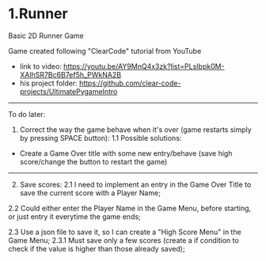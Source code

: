 # 1.Runner
 Basic 2D Runner Game

Game created following "ClearCode" tutorial from YouTube

- link to video: https://youtu.be/AY9MnQ4x3zk?list=PLsIbpk0M-XAlhSR7Bc6B7ef5h_PWkNA2B
- his project folder: https://github.com/clear-code-projects/UltimatePygameIntro

-----------------------

To do later:

1. Correct the way the game behave when it's over (game restarts simply by pressing SPACE button):
1.1 Possible solutions:
- Create a Game Over title with some new entry/behave (save high score/change the button to restart the game)
----
2. Save scores:
2.1 I need to implement an entry in the Game Over Title to save the current score with a Player Name;

2.2 Could either enter the Player Name in the Game Menu, before starting, or just entry it everytime the game ends;

2.3 Use a json file to save it, so I can create a "High Score Menu" in the Game Menu;
2.3.1 Must save only a few scores (create a if condition to check if the value is higher than those already saved);
